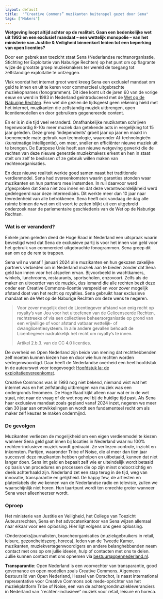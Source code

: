 ```yaml
---
layout: default
title:  "“Creative Commons” muzikanten buitenspel gezet door Sena"
tags: ["Makers"]
---
```

**Wetgeving loopt altijd achter op de realiteit. Gaan een bedenkelijke wet uit 1993 en een exclusief mandaat – een wettelijk monopolie – van het ministerie van Justitie & Veiligheid binnenkort leiden tot een beperking van open licenties?**

Door een gebrek aan toezicht staat Sena (Nederlandse rechtenorganisatie, Stichting ter Exploitatie van Naburige Rechten) op het punt om op flagrante wijze de grootste groep muziekmakers ter wereld de toegang tot zelfstandige exploitatie te ontzeggen.

Vlak voordat het internet groot werd kreeg Sena een exclusief mandaat om geld te innen en uit te keren voor commercieel uitgebrachte muziekopnames (fonogrammen). Dit idee komt uit de jaren 60 van de vorige eeuw en werd in 1993 in Nederland geïntroduceerd met de [Wet op de Naburige Rechten](https://wetten.overheid.nl/BWBR0005921/2021-06-07). Een wet die gezien de tijdsgeest geen rekening hield met het internet, muzikanten die zelfstandig muziek uitbrengen, open licentiemodellen en door gebruikers gegenereerde content.

En er is in die tijd veel veranderd. Onafhankelijke muzikanten schrijven tegenwoordig 8-10x meer muziek dan getekende acts in vergelijking tot 15 jaar geleden. Deze groep ‘independents’ groeit jaar op jaar en maakt in toenemende mate gebruik van technologie, waaronder AI-technologieën (kunstmatige intelligentie), om meer, sneller en efficiënter nieuwe muziek uit te brengen. De Europese Unie heeft aan nieuwe wetgeving gewerkt die de rechten van deze nieuwe generatie muziekmakers erkent en hen in staat stelt om zelf te beslissen of ze gebruik willen maken van rechtenorganisaties.

En deze nieuwe realiteit werkte goed samen naast het traditionele verdienmodel. Sena had overeenkomsten waarin garanties stonden waar muzikanten en hun partners mee instemden. In ruil daarvoor werd afgesproken dat Sena niet zou innen en dat deze verantwoordelijkheid werd gedelegeerd naar deze intermediairs. Dit werkte meer dan 10 jaar naar tevredenheid van alle betrokkenen. Sena heeft ook vandaag de dag alle ruimte binnen de wet om dit voort te zetten blijkt uit een uitgebreid onderzoek naar de parlementaire geschiedenis van de Wet op de Naburige Rechten.

### Wat is er veranderd?

Enkele jaren geleden deed de Hoge Raad in Nederland een uitspraak waarin bevestigd werd dat Sena de exclusieve partij is voor het innen van geld voor het gebruik van commercieel uitgebrachte fonogrammen. Sena greep dit aan om op de rem te trappen.

Sena wil nu vanaf 1 januari 2024 alle muzikanten en hun gekozen zakelijke partners verbieden om in Nederland muziek aan te bieden zonder dat Sena geld kan innen voor het afspelen ervan. Bijvoorbeeld in wachtkamers, winkels, lunchrooms, restaurants, sportscholen, enzovoort. Zelfs als de maker en uitvoerder van de muziek, dus iemand die alle rechten bezit deze onder een Creative Commons-licentie verspreid en voor zover mogelijk afstand doet van het recht op royalties. Sena gebruikt haar exclusieve mandaat en de Wet op de Naburige Rechten om deze wens te negeren.

> Voor zover mogelijk doet de Licentiegever afstand van enig recht op royalty’s van Jou voor het uitoefenen van de Gelicenseerde Rechten, rechtstreeks of via een collectieve beheersorganisatie op grond van een vrijwillige of voor afstand vatbaar wettelijk- of dwanglicentiesysteem. In alle andere gevallen behoudt de Licentiegever nadrukkelijk het recht om royalty’s te innen.
> 
> Artikel 2.b.3. van de CC 4.0 licenties.

De overheid en Open Nederland zijn beide van mening dat rechthebbenden zelf moeten kunnen kiezen hoe en door wie hun rechten worden vertegenwoordigd. Daar heeft de Nederlandse overheid een heel hoofdstuk in de auteurswet voor toegevoegd: [Hoofdstuk Ia: de exploitatieovereenkomst](https://wetten.overheid.nl/BWBR0001886/2022-10-01#HoofdstukIa).

Creative Commons was in 1993 nog niet bekend, niemand wist wat het internet was en het zelfstandig uitbrengen van muziek was een ondergronds fenomeen. De Hoge Raad kijkt alleen naar wat er in de wet staat, niet naar de vraag of de wet nog wel bij de huidige tijd past. Als Sena haar exclusieve mandaat zoals gepland vanaf 2024 inzet, negeren we meer dan 30 jaar aan ontwikkelingen en wordt een fundamenteel recht om als maker zelf keuzes te maken ondermijnd.

### De gevolgen

Muzikanten verliezen de mogelijkheid om een eigen verdienmodel te kiezen wanneer Sena geld gaat innen bij locaties in Nederland waar nu 100% rechten-inclusieve muziek wordt gedraaid. Ze verliezen controle, inzicht en inkomsten. Partijen, waaronder Tribe of Noise, die al meer dan tien jaar succesvol deze muzikanten hebben geholpen en uitbetaald, kunnen dat niet langer doen. Sena int geld en bepaalt zelf wie er uiteindelijk wordt betaald op basis van procedures en processen die op zijn minst ondoorzichtig en deels achterhaald zijn. Nederland zet een stap terug in de tijd, weg van innovatie, transparantie en gelijkheid. De happy few, de artiesten en platenlabels die we kennen van de Nederlandse radio en televisie, zullen we waarschijnlijk niet horen. Hun taartpunt wordt ten onrechte groter wanneer Sena weer alleenheerser wordt.

### Oproep

Het ministerie van Justitie en Veiligheid, het College van Toezicht Auteursrechten, Sena en het advocatenkantoor van Sena wijzen allemaal naar elkaar voor een oplossing. Hier ligt volgens ons geen oplossing.

(Onderzoeks)journalisten, brancheorganisaties (muziekgebruikers in retail, leisure, gezondheidszorg, horeca), leden van de Tweede Kamer, muzikanten, muziekvertegenwoordigers en andere belanghebbenden neem contact met ons op om jullie ideeën, hulp of contacten met ons te delen. Jullie kunnen contact met ons opnemen via [bestuur@opennederland.nl](mailto:bestuur@opennederland.nl).

**Transparantie**: Open Nederland is een voorvechter van transparantie, good governance en open modellen zoals Creative Commons. Algemeen bestuurslid van Open Nederland, Hessel van Oorschot, is naast international representative voor Creative Commons ook mede-oprichter van het muziekplatform Tribe of Noise, een van de achtergrondmuziekleveranciers in Nederland van “rechten-inclusieve” muziek voor retail, leisure en horeca.